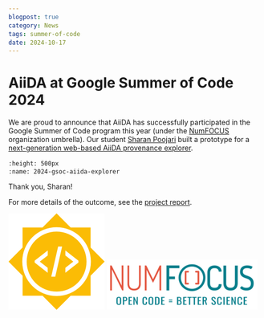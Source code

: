 ```yaml
---
blogpost: true
category: News
tags: summer-of-code
date: 2024-10-17
---
```


# AiiDA at Google Summer of Code 2024

We are proud to announce that AiiDA has successfully participated in the Google Summer of Code program this year (under the [NumFOCUS](https://numfocus.org/) organization umbrella).
Our student [Sharan Poojari](https://github.com/SharanRP) built a prototype for a [next-generation web-based AiiDA provenance explorer](https://github.com/aiidateam/aiida-explorer).

```{image} ../pics/2024-gsoc-aiida-explorer.png
:height: 500px
:name: 2024-gsoc-aiida-explorer
```

Thank you, Sharan!

For more details of the outcome, see the [project report](https://github.com/aiidateam/aiida-explorer/blob/gsoc/gsoc/README.md).

[![soc](../pics/2020-summer-of-code/gsoc-logo.png)](https://summerofcode.withgoogle.com/)
[![NumFocus](../pics/2020-summer-of-code/NumFocus_LRG-1-300x100.png)](http://www.numfocus.org/)
